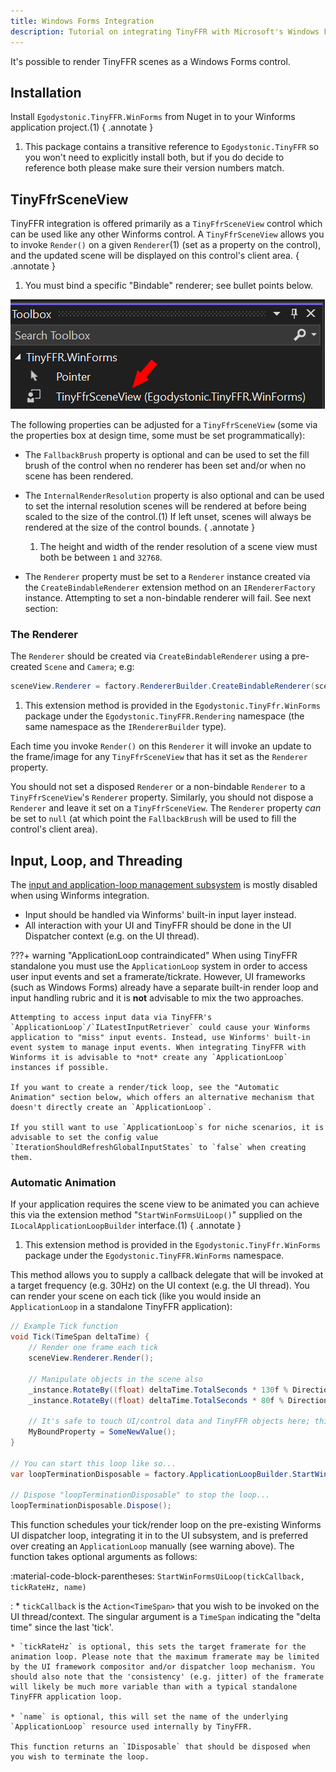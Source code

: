 ```yaml
---
title: Windows Forms Integration
description: Tutorial on integrating TinyFFR with Microsoft's Windows Forms UI framework.
---
```


It's possible to render TinyFFR scenes as a Windows Forms control.

## Installation

Install `Egodystonic.TinyFFR.WinForms` from Nuget in to your Winforms application project.(1)
{ .annotate }

1. This package contains a transitive reference to `Egodystonic.TinyFFR` so you won't need to explicitly install both, but if you do decide to reference both please make sure their version numbers match.

## TinyFfrSceneView

TinyFFR integration is offered primarily as a `TinyFfrSceneView` control which can be used like any other Winforms control. A `TinyFfrSceneView` allows you to invoke `Render()` on a given `Renderer`(1) (set as a property on the control), and the updated scene will be displayed on this control's client area.
{ .annotate }

1. You must bind a specific "Bindable" renderer; see bullet points below.

![Toolbox showing TinyFfrSceneView](integrating_winforms_toolbox.png)

The following properties can be adjusted for a `TinyFfrSceneView` (some via the properties box at design time, some must be set programmatically):

* The `FallbackBrush` property is optional and can be used to set the fill brush of the control when no renderer has been set and/or when no scene has been rendered.

* The `InternalRenderResolution` property is also optional and can be used to set the internal resolution scenes will be rendered at before being scaled to the size of the control.(1) If left unset, scenes will always be rendered at the size of the control bounds.
	{ .annotate }

	1. The height and width of the render resolution of a scene view must both be between `1` and `32768`.

* The `Renderer` property must be set to a `Renderer` instance created via the `CreateBindableRenderer` extension method on an `IRendererFactory` instance. Attempting to set a non-bindable renderer will fail. See next section:

### The Renderer

The `Renderer` should be created via `CreateBindableRenderer` using a pre-created `Scene` and `Camera`; e.g:

```csharp 
sceneView.Renderer = factory.RendererBuilder.CreateBindableRenderer(scene, camera, factory.ResourceAllocator); // (1)!
```

1. This extension method is provided in the `Egodystonic.TinyFfr.WinForms` package under the `Egodystonic.TinyFFR.Rendering` namespace (the same namespace as the `IRendererBuilder` type).

Each time you invoke `Render()` on this `Renderer` it will invoke an update to the frame/image for any `TinyFfrSceneView` that has it set as the `Renderer` property.

You should not set a disposed `Renderer` or a non-bindable `Renderer` to a `TinyFfrSceneView`'s `Renderer` property. Similarly, you should not dispose a `Renderer` and leave it set on a `TinyFfrSceneView`. The `Renderer` property *can* be set to `null` (at which point the `FallbackBrush` will be used to fill the control's client area).

## Input, Loop, and Threading

The [input and application-loop management subsystem](/concepts/input.md) is mostly disabled when using Winforms integration. 

* Input should be handled via Winforms' built-in input layer instead.
* All interaction with your UI and TinyFFR should be done in the UI Dispatcher context (e.g. on the UI thread).

???+ warning "ApplicationLoop contraindicated"
	When using TinyFFR standalone you must use the `ApplicationLoop` system in order to access user input events and set a framerate/tickrate. However, UI frameworks (such as Windows Forms) already have a separate built-in render loop and input handling rubric and it is **not** advisable to mix the two approaches. 
	
	Attempting to access input data via TinyFFR's `ApplicationLoop`/`ILatestInputRetriever` could cause your Winforms application to "miss" input events. Instead, use Winforms' built-in event system to manage input events. When integrating TinyFFR with Winforms it is advisable to *not* create any `ApplicationLoop` instances if possible.

	If you want to create a render/tick loop, see the "Automatic Animation" section below, which offers an alternative mechanism that doesn't directly create an `ApplicationLoop`.

	If you still want to use `ApplicationLoop`s for niche scenarios, it is advisable to set the config value `IterationShouldRefreshGlobalInputStates` to `false` when creating them.

### Automatic Animation

If your application requires the scene view to be animated you can achieve this via the extension method "`StartWinFormsUiLoop()`" supplied on the `ILocalApplicationLoopBuilder` interface.(1)
{ .annotate }

1. This extension method is provided in the `Egodystonic.TinyFfr.WinForms` package under the `Egodystonic.TinyFFR.WinForms` namespace.

This method allows you to supply a callback delegate that will be invoked at a target frequency (e.g. 30Hz) on the UI context (e.g. the UI thread). You can render your scene on each tick (like you would inside an `ApplicationLoop` in a standalone TinyFFR application):

```csharp
// Example Tick function
void Tick(TimeSpan deltaTime) {
	// Render one frame each tick
	sceneView.Renderer.Render();

	// Manipulate objects in the scene also
	_instance.RotateBy((float) deltaTime.TotalSeconds * 130f % Direction.Up);
	_instance.RotateBy((float) deltaTime.TotalSeconds * 80f % Direction.Right);

	// It's safe to touch UI/control data and TinyFFR objects here; this function is guaranteed to be executed on the UI context
	MyBoundProperty = SomeNewValue();
}

// You can start this loop like so...
var loopTerminationDisposable = factory.ApplicationLoopBuilder.StartWinFormsUiLoop(Tick);

// Dispose "loopTerminationDisposable" to stop the loop...
loopTerminationDisposable.Dispose();
```

This function schedules your tick/render loop on the pre-existing Winforms UI dispatcher loop, integrating it in to the UI subsystem, and is preferred over creating an `ApplicationLoop` manually (see warning above). The function takes optional arguments as follows:

<span class="def-icon">:material-code-block-parentheses:</span> `StartWinFormsUiLoop(tickCallback, tickRateHz, name)`

:   * `tickCallback` is the `Action<TimeSpan>` that you wish to be invoked on the UI thread/context. The singular argument is a `TimeSpan` indicating the "delta time" since the last 'tick'.

	* `tickRateHz` is optional, this sets the target framerate for the animation loop. Please note that the maximum framerate may be limited by the UI framework compositor and/or dispatcher loop mechanism. You should also note that the 'consistency' (e.g. jitter) of the framerate will likely be much more variable than with a typical standalone TinyFFR application loop.

	* `name` is optional, this will set the name of the underlying `ApplicationLoop` resource used internally by TinyFFR.

	This function returns an `IDisposable` that should be disposed when you wish to terminate the loop.